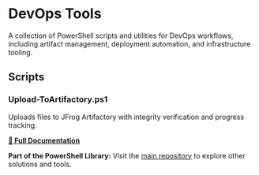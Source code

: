 # DevOps Tools

A collection of PowerShell scripts and utilities for DevOps workflows, including artifact management, deployment automation, and infrastructure tooling.

## Scripts

### Upload-ToArtifactory.ps1
Uploads files to JFrog Artifactory with integrity verification and progress tracking.

**[📖 Full Documentation](Upload-ToArtifactory-README.md)**

**Part of the PowerShell Library:** Visit the [main repository](../README.md) to explore other solutions and tools.
